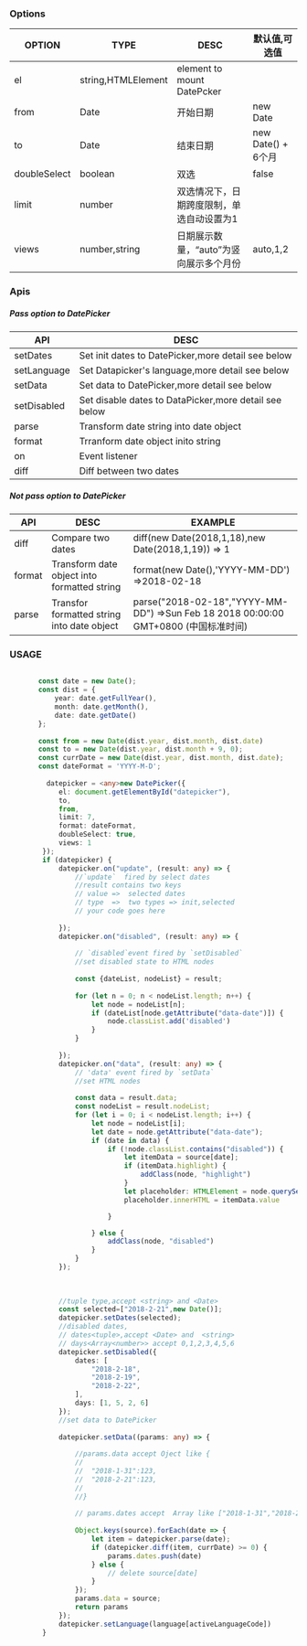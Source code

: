 
### Options

| OPTION       | TYPE               | DESC                       | 默认值,可选值          |
|--------------|--------------------|----------------------------|------------------|
| el           | string,HTMLElement | element to mount DatePcker         |   
| from         | Date               | 开始日期                       | new Date         |
| to           | Date               | 结束日期                       | new Date() + 6个月 |
| doubleSelect | boolean            | 双选                         | false            |
| limit        | number             | 双选情况下，日期跨度限制，单选自动设置为1      |                  |
| views        | number,string      | 日期展示数量，“auto”为竖向展示多个月份<br> | auto,1,2         |
	
	
###  Apis

##### Pass option to DatePicker


| API         | DESC                                     |
|-------------|------------------------------------------|
| setDates    | Set init dates to DatePicker,more detail see below |
| setLanguage | Set Datapicker's language,more detail see below |
| setData     | Set data to DatePicker,more detail see below |
| setDisabled | Set disable dates to DataPicker,more detail see below |
| parse       | Transform date string into date object   |
| format      | Trranform date object inito string       |
| on          | Event listener                           |
| diff        | Diff between two dates                   |



##### Not pass option to DatePicker
| API    | DESC                                     | EXAMPLE                                  |
|--------|------------------------------------------|------------------------------------------|
| diff   | Compare two dates                        | diff(new Date(2018,1,18),new Date(2018,1,19)) => 1 |
| format | Transform date object into formatted string | format(new Date(),'YYYY-MM-DD') =>2018-02-18 |
| parse  | Transfor formatted string into date object | parse("2018-02-18","YYYY-MM-DD") =>Sun Feb 18 2018 00:00:00 GMT+0800 (中国标准时间) |

    

                
### USAGE
```typescript

       const date = new Date();
       const dist = {
           year: date.getFullYear(),
           month: date.getMonth(),
           date: date.getDate()
       };
       
       const from = new Date(dist.year, dist.month, dist.date)
       const to = new Date(dist.year, dist.month + 9, 0);
       const currDate = new Date(dist.year, dist.month, dist.date);
       const dateFormat = 'YYYY-M-D';
       
         datepicker = <any>new DatePicker({
            el: document.getElementById("datepicker"),
            to,
            from,
            limit: 7,
            format: dateFormat,
            doubleSelect: true,
            views: 1
        });
        if (datepicker) {
            datepicker.on("update", (result: any) => {
                //`update`  fired by select dates
                //result contains two keys
                // value =>  selected dates
                // type  =>  two types => init,selected
                // your code goes here
                
            });
            datepicker.on("disabled", (result: any) => {
                
                // `disabled`event fired by `setDisabled`
                //set disabled state to HTML nodes
                
                const {dateList, nodeList} = result;
                
                for (let n = 0; n < nodeList.length; n++) {
                    let node = nodeList[n];
                    if (dateList[node.getAttribute("data-date")]) {
                        node.classList.add('disabled')
                    }
                }
                
            });
            datepicker.on("data", (result: any) => {
                // 'data' event fired by `setData` 
                //set HTML nodes 
            
                const data = result.data;
                const nodeList = result.nodeList;
                for (let i = 0; i < nodeList.length; i++) {
                    let node = nodeList[i];
                    let date = node.getAttribute("data-date");
                    if (date in data) {
                        if (!node.classList.contains("disabled")) {
                            let itemData = source[date];
                            if (itemData.highlight) {
                                addClass(node, "highlight")
                            }
                            let placeholder: HTMLElement = node.querySelector(".placeholder");
                            placeholder.innerHTML = itemData.value

                        }

                    } else {
                        addClass(node, "disabled")
                    }
                }
            });
            
            
            
            //tuple type,accept <string> and <Date>
            const selected=["2018-2-21",new Date()];
            datepicker.setDates(selected);
            //disabled dates, 
            // dates<tuple>,accept <Date> and  <string>
            // days<Array<number>> accept 0,1,2,3,4,5,6
            datepicker.setDisabled({
                dates: [
                    "2018-2-18",
                    "2018-2-19",
                    "2018-2-22",
                ],
                days: [1, 5, 2, 6]
            });
            //set data to DatePicker
            
            datepicker.setData((params: any) => {
            
                //params.data accept Oject like {
                //  
                //  "2018-1-31":123,
                //  "2018-2-21":123,
                //  
                //}
                
                // params.dates accept  Array like ["2018-1-31","2018-2-21"]
            
                Object.keys(source).forEach(date => {
                    let item = datepicker.parse(date);
                    if (datepicker.diff(item, currDate) >= 0) {
                        params.dates.push(date)
                    } else {
                        // delete source[date]
                    }
                });
                params.data = source;
                return params
            });
            datepicker.setLanguage(language[activeLanguageCode])
        }
       
       
       

```






	
	
	
	
	


